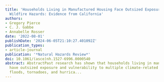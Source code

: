 ```yaml
---
title: 'Households Living in Manufactured Housing Face Outsized Exposure to Heat and
  Wildfire Hazards: Evidence from California'
authors:
- Gregory Pierce
- C. J. Gabbe
- Annabelle Rosser
date: '2022-08-01'
publishDate: '2024-06-05T21:10:27.401092Z'
publication_types:
- article-journal
publication: '*Natural Hazards Review*'
doi: 10.1061/(asce)nh.1527-6996.0000540
abstract: AbstractPast research has shown that households living in manufactured housing
  have outsized exposure and vulnerability to multiple climate-related hazards, including
  floods, tornadoes, and hurrica...
---
```


